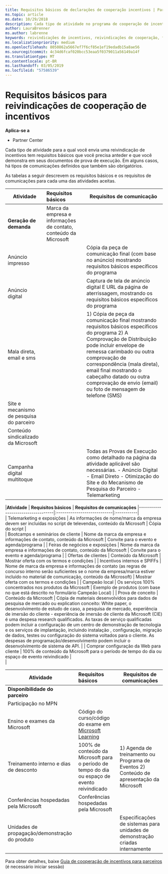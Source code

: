 ```yaml
---
title: Requisitos básicos de declarações de cooperação incentivos | Partner Center
ms.topic: article
ms.date: 10/29/2018
description: Cada tipo de atividade no programa de cooperação de incentivos terá seus próprios requisitos básicos
author: LauraBrenner
ms.author: labrenne
keywords: reivindicações de incentivos, reivindicações de cooperação, fundos de cooperação, requisitos básicos
ms.localizationpriority: medium
ms.openlocfilehash: 8050862a5667ef7f6cf85e1ef19edadb15a8ae56
ms.sourcegitcommit: 4c34d6fcaf020bcc53eaa5f0379011a56149a14f
ms.translationtype: MT
ms.contentlocale: pt-BR
ms.lasthandoff: 03/05/2019
ms.locfileid: "57586539"
---
```

# <a name="core-requirements-for-incentives-co-op-claims"></a>Requisitos básicos para reivindicações de cooperação de incentivos

**Aplica-se a**

- Partner Center

Cada tipo de atividade para a qual você envia uma reivindicação de incentivos tem requisitos básicos que você precisa anteder e que você demonstra em seus documentos de prova de execução. Em alguns casos, há tipos de comunicações definidos que também são obrigatórios.

As tabelas a seguir descrevem os requisitos básicos e os requisitos de comunicações para cada uma das atividades aceitas. 

|**Atividade**   |**Requisitos básicos**   |**Requisitos de comunicação**|
|--------------------------------------|:---------------------------------|---------|
|**Geração de demanda**      |Marca da empresa e informações de contato, conteúdo da Microsoft    |         |
|Anúncio impresso |                 |Cópia da peça de comunicação final (com base no anúncio) mostrando requisitos básicos específicos do programa|
|Anúncio digital|            |Captura de tela de anúncio digital E URL da página de aterrissagem, mostrando os requisitos básicos específicos do programa  
|Mala direta, email e sms|             |1) Cópia de peça da comunicação final mostrando requisitos básicos específicos do programa 2) A Comprovação de Distribuição pode incluir envelope de remessa carimbado ou outra comprovação de correspondência (mala direta), email final mostrando o cabeçalho datado ou outra comprovação de envio (email) ou foto de mensagem de telefone (SMS)|
|Site e mecanismo de pesquisa do parceiro|
|Conteúdo sindicalizado da Microsoft|
|Campanha digital multitoque|     |Todas as Provas de Execução como detalhado na página da atividade aplicável são necessárias.  - Anúncio Digital - Email Direto - Otimização do Site e do Mecanismo de Pesquisa do Parceiro - Telemarketing

|**Atividade**           | **Requisitos básicos**    | **Requisitos de comunicações**
                                                |-----------------------------------|:----------------------------|:-----------|                                                                                           
|  Telemarketing e exposições   | As informações de nome/marca da empresa devem ser incluídas no script de televendas, conteúdo da Microsoft |    Cópia do script |                                                                                                                                                                                                                                                                                                                                                                                                                                                                                                                                                                               
| Bootcamps e seminários de cliente  | Nome da marca da empresa e informações de contato, conteúdo da Microsoft                                                                                                           |                                                                                                                                                                                                                                            Convite para o evento e agenda/programa                                                                                                                                                                                                                                            |
|    Feiras de negócios e exposições    | Nome da marca da empresa e informações de contato, conteúdo da Microsoft                                                                                                           |                                                                                                                                                                                                                                            Convite para o evento e agenda/programa                                                                                                                                                                                                                                            |
|         Ofertas de clientes          | Conteúdo da Microsoft                                                                                                                                                       |                                                                                                                                                                                                                                           Mostrar oferta com os termos e condições                                                                                                                                                                                                                                            |
|  Incentivos internos e SPIFFs  | Nome de marca da empresa e informações de contato (as regras de concurso interno serão suficientes se o nome da empresa/marca estiver incluído no material de comunicação, conteúdo da Microsoft) |                                                                                                                                                                                                                                           Mostrar oferta com os termos e condições                                                                                                                                                                                                                                            |
|          Campeão local           | Os serviços 100% concentrados nos produtos da Microsoft                                                                                                                    |                                                                                                                                                                                                                       Exemplo de produtos (com base no que está descrito no formulário Campeão Local)                                                                                                                                                                                                                       |
|         Prova de conceito         | Conteúdo da Microsoft                                                                                                                                                       | Cópia de materiais desenvolvidos para dados de pesquisa de mercado ou explication conceito: White paper, o desenvolvimento de estudo de caso, a pesquisa de mercado, experiência de imersão do cliente - experiência de imersão de cliente da Microsoft (CIE) é uma despesa research qualificados. As taxas de serviço qualificadas podem incluir a configuração de um centro de demonstração de tecnologia e os serviços de implantação, incluindo instalação , configuração, migração de dados, testes ou configuração do sistema voltados para o cliente. As despesas de programação/desenvolvimento podem incluir o desenvolvimento de sistema de API. |
| Comprar configuração da Web para cliente | 100% de conteúdo da Microsoft para o período de tempo do dia ou espaço de evento reivindicado                                                                                                |                                                                                                          
                                                                                                                                                            |

|           **Atividade**           | **Requisitos básicos**                                                                  |                    **Requisitos de comunicações**                     |
|----------------------------------|:---------------------------------------------------------------------------------------|------------------------------------------------------------------------|
|      **Disponibilidade do parceiro**       |                                                                                        |                                                                        |
|        Participação no MPN         |                                                                                        |                                                                        |
|   Ensino e exames da Microsoft    | Código do curso/código do exame em [Microsoft Learning](https://partner.microsoft.com/training) |                                                                        |
| Treinamento interno e dias de desconto | 100% de conteúdo da Microsoft para o período de tempo do dia ou espaço de evento reivindicado               | 1) Agenda de treinamento ou Programa de Eventos 2) Conteúdo de apresentação da Microsoft |
|   Conferências hospedadas pela Microsoft   | Conferências hospedadas pela Microsoft                                                           |                                                                        |
|    Unidades de propagação/demonstração do produto    |                                                                                        |          Especificações de sistemas para unidades de demonstração criadas internamente          |

 Para obter detalhes, baixe [Guia de cooperação de incentivos para parceiros](https://assets.microsoft.com/coop-guidebook.pdf) (é necessário iniciar sessão)
